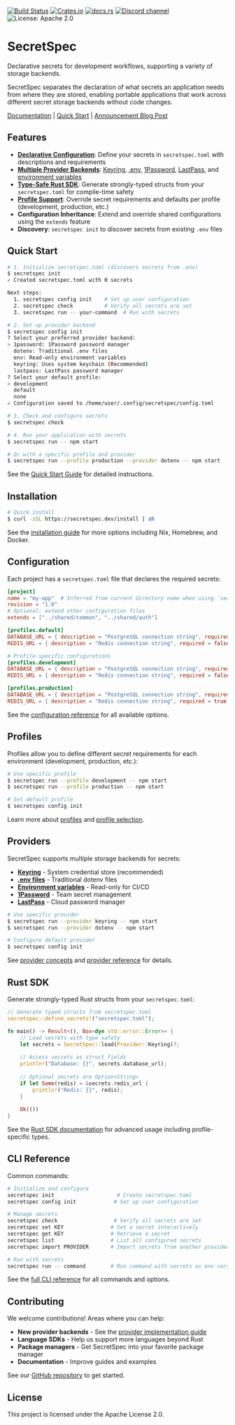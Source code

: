 [![Build Status](https://img.shields.io/github/check-runs/cachix/secretspec/main)](https://github.com/cachix/secretspec/actions)
[![Crates.io](https://img.shields.io/crates/v/secretspec)](https://crates.io/crates/secretspec)
[![docs.rs](https://docs.rs/secretspec/badge.svg)](https://docs.rs/secretspec)
[![Discord channel](https://img.shields.io/badge/dynamic/json?url=https%3A%2F%2Fdiscord.com%2Fapi%2Finvites%2FnaMgvexb6q%3Fwith_counts%3Dtrue&query=%24.approximate_member_count&logo=discord&logoColor=white&label=Discord%20users&color=green&style=flat)](https://discord.gg/naMgvexb6q)
![License: Apache 2.0](https://img.shields.io/github/license/cachix/secretspec)

# SecretSpec

Declarative secrets for development workflows, supporting a variety of storage backends.

SecretSpec separates the declaration of what secrets an application needs from where they are stored, enabling portable applications that work across different secret storage backends without code changes.

[Documentation](https://secretspec.dev) | [Quick Start](https://secretspec.dev/docs/quick-start) | [Announcement Blog Post](XXX)

## Features

- **[Declarative Configuration](https://secretspec.dev/docs/reference/configuration/)**: Define your secrets in `secretspec.toml` with descriptions and requirements
- **[Multiple Provider Backends](https://secretspec.dev/docs/concepts/providers/)**: [Keyring](https://secretspec.dev/docs/providers/keyring), [.env](https://secretspec.dev/docs/providers/dotenv), [1Password](https://secretspec.dev/docs/providers/1password), [LastPass](https://secretspec.dev/docs/providers/lastpass), and [environment variables](https://secretspec.dev/docs/providers/env)
- **[Type-Safe Rust SDK](https://secretspec.dev/docs/sdk/rust/)**: Generate strongly-typed structs from your `secretspec.toml` for compile-time safety
- **[Profile Support](https://secretspec.dev/docs/concepts/profiles/)**: Override secret requirements and defaults per profile (development, production, etc.)
- **Configuration Inheritance**: Extend and override shared configurations using the `extends` feature
- **Discovery**: `secretspec init` to discover secrets from existing `.env` files

## Quick Start

```bash
# 1. Initialize secretspec.toml (discovers secrets from .env)
$ secretspec init
✓ Created secretspec.toml with 0 secrets

Next steps:
  1. secretspec config init    # Set up user configuration
  2. secretspec check          # Verify all secrets are set
  3. secretspec run -- your-command  # Run with secrets

# 2. Set up provider backend
$ secretspec config init
? Select your preferred provider backend:
> 1password: 1Password password manager
  dotenv: Traditional .env files
  env: Read-only environment variables
  keyring: Uses system keychain (Recommended)
  lastpass: LastPass password manager
? Select your default profile:
> development
  default
  none
✓ Configuration saved to /home/user/.config/secretspec/config.toml

# 3. Check and configure secrets
$ secretspec check

# 4. Run your application with secrets
$ secretspec run -- npm start

# Or with a specific profile and provider
$ secretspec run --profile production --provider dotenv -- npm start
```

See the [Quick Start Guide](https://secretspec.dev/docs/quick-start) for detailed instructions.

## Installation

```bash
# Quick install
$ curl -sSL https://secretspec.dev/install | sh
```

See the [installation guide](https://secretspec.dev/docs/quick-start#installation) for more options including Nix, Homebrew, and Docker.

## Configuration

Each project has a `secretspec.toml` file that declares the required secrets:

```toml
[project]
name = "my-app"  # Inferred from current directory name when using `secretspec init`
revision = "1.0"
# Optional: extend other configuration files
extends = ["../shared/common", "../shared/auth"]

[profiles.default]
DATABASE_URL = { description = "PostgreSQL connection string", required = true }
REDIS_URL = { description = "Redis connection string", required = false, default = "redis://localhost:6379" }

# Profile-specific configurations
[profiles.development]
DATABASE_URL = { description = "PostgreSQL connection string", required = false, default = "sqlite://./dev.db" }
REDIS_URL = { description = "Redis connection string", required = false, default = "redis://localhost:6379" }

[profiles.production]
DATABASE_URL = { description = "PostgreSQL connection string", required = true }
REDIS_URL = { description = "Redis connection string", required = true }
```

See the [configuration reference](https://secretspec.dev/docs/reference/configuration) for all available options.

## Profiles

Profiles allow you to define different secret requirements for each environment (development, production, etc.):

```bash
# Use specific profile
$ secretspec run --profile development -- npm start
$ secretspec run --profile production -- npm start

# Set default profile
$ secretspec config init
```

Learn more about [profiles](https://secretspec.dev/docs/concepts/profiles) and [profile selection](https://secretspec.dev/docs/concepts/profiles#profile-selection).

## Providers

SecretSpec supports multiple storage backends for secrets:

- **[Keyring](https://secretspec.dev/docs/providers/keyring)** - System credential store (recommended)
- **[.env files](https://secretspec.dev/docs/providers/dotenv)** - Traditional dotenv files
- **[Environment variables](https://secretspec.dev/docs/providers/env)** - Read-only for CI/CD
- **[1Password](https://secretspec.dev/docs/providers/1password)** - Team secret management
- **[LastPass](https://secretspec.dev/docs/providers/lastpass)** - Cloud password manager

```bash
# Use specific provider
$ secretspec run --provider keyring -- npm start
$ secretspec run --provider dotenv -- npm start

# Configure default provider
$ secretspec config init
```

See [provider concepts](https://secretspec.dev/docs/concepts/providers) and [provider reference](https://secretspec.dev/docs/reference/providers) for details.

## Rust SDK

Generate strongly-typed Rust structs from your `secretspec.toml`:

```rust
// Generate typed structs from secretspec.toml
secretspec::define_secrets!("secretspec.toml");

fn main() -> Result<(), Box<dyn std::error::Error>> {
    // Load secrets with type safety
    let secrets = SecretSpec::load(Provider::Keyring)?;
    
    // Access secrets as struct fields
    println!("Database: {}", secrets.database_url);
    
    // Optional secrets are Option<String>
    if let Some(redis) = &secrets.redis_url {
        println!("Redis: {}", redis);
    }
    
    Ok(())
}
```

See the [Rust SDK documentation](https://secretspec.dev/docs/sdk/rust) for advanced usage including profile-specific types.

## CLI Reference

Common commands:

```bash
# Initialize and configure
secretspec init                    # Create secretspec.toml
secretspec config init            # Set up user configuration

# Manage secrets
secretspec check                  # Verify all secrets are set
secretspec set KEY               # Set a secret interactively
secretspec get KEY               # Retrieve a secret
secretspec list                  # List all configured secrets
secretspec import PROVIDER       # Import secrets from another provider

# Run with secrets
secretspec run -- command        # Run command with secrets as env vars
```

See the [full CLI reference](https://secretspec.dev/docs/reference/cli) for all commands and options.

## Contributing

We welcome contributions! Areas where you can help:

- **New provider backends** - See the [provider implementation guide](https://secretspec.dev/docs/reference/adding-providers)
- **Language SDKs** - Help us support more languages beyond Rust
- **Package managers** - Get SecretSpec into your favorite package manager
- **Documentation** - Improve guides and examples

See our [GitHub repository](https://github.com/cachix/secretspec) to get started.

## License

This project is licensed under the Apache License 2.0.

